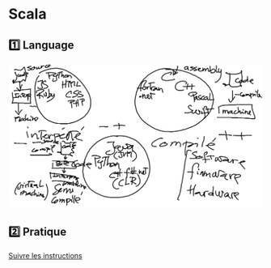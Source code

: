 # Scala

## :one: Language

![image](./language.png)

## :two: Pratique

[Suivre les instructions](https://github.com/CollegeBoreal/Tutoriels/tree/master/1.Scala)
